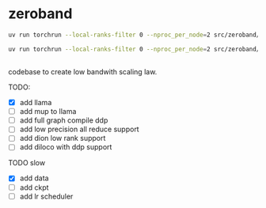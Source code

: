 # zeroband

```bash
uv run torchrun --local-ranks-filter 0 --nproc_per_node=2 src/zeroband/train.py @ configs/debug.toml
```

```bash
uv run torchrun --local-ranks-filter 0 --nproc_per_node=2 src/zeroband/train.py @ configs/debug.toml --data.name allenai/c4
```

##

codebase to create low bandwith scaling law.


TODO:

- [x] add llama
- [ ] add mup to llama
- [ ] add full graph compile ddp
- [ ] add low precision all reduce support
- [ ] add dion low rank support
- [ ] add diloco with ddp support

TODO slow

- [x] add data
- [ ] add ckpt
- [ ] add lr scheduler 